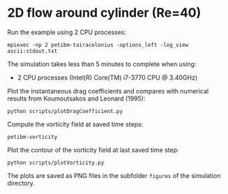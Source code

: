 # 2D flow around cylinder (Re=40)

Run the example using 2 CPU processes:

```
mpiexec -np 2 petibm-tairacolonius -options_left -log_view ascii:stdout.txt
```

The simulation takes less than 5 minutes to complete when using:
- 2 CPU processes (Intel(R) Core(TM) i7-3770 CPU @ 3.40GHz)

Plot the instantaneous drag coefficients and compares with numerical results
from Koumoutsakos and Leonard (1995):

```
python scripts/plotDragCoefficient.py
```

Compute the vorticity field at saved time steps:

```
petibm-vorticity
```

Plot the contour of the vorticity field at last saved time step:

```
python scripts/plotVorticity.py
```

The plots are saved as PNG files in the subfolder `figures` of the simulation
directory.
